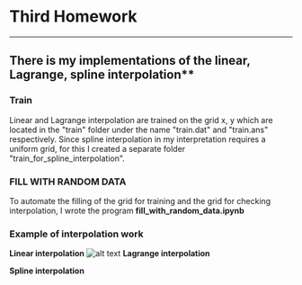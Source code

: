 # Third Homework
----------------
## There is my implementations of the linear, Lagrange, spline interpolation**

### Train

Linear and Lagrange interpolation are trained on the grid x, y which are located in the "train" folder under the name "train.dat" and "train.ans" respectively. Since spline interpolation in my interpretation requires a uniform grid, for this I created a separate folder "train_for_spline_interpolation".

### FILL WITH RANDOM DATA

To automate the filling of the grid for training and the grid for checking interpolation, I wrote the program __fill_with_random_data.ipynb__

### Example of interpolation work
**Linear interpolation**
![alt text]()
**Lagrange interpolation**

**Spline interpolation**
